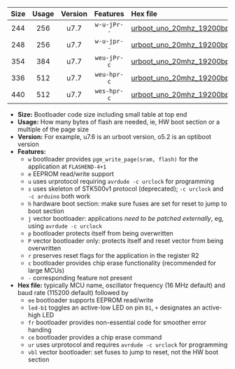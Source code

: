 |Size|Usage|Version|Features|Hex file|
|:-:|:-:|:-:|:-:|:--|
|244|256|u7.7|`w-u-jPr--`|[urboot_uno_20mhz_19200bps_led+b5_ur_vbl.hex](https://raw.githubusercontent.com/stefanrueger/urboot.hex/main/boards/uno/fcpu_20mhz/19200_bps/urboot_uno_20mhz_19200bps_led+b5_ur_vbl.hex)|
|248|256|u7.7|`w-u-jpr--`|[urboot_uno_20mhz_19200bps_led+b5_fr_ur_vbl.hex](https://raw.githubusercontent.com/stefanrueger/urboot.hex/main/boards/uno/fcpu_20mhz/19200_bps/urboot_uno_20mhz_19200bps_led+b5_fr_ur_vbl.hex)|
|354|384|u7.7|`weu-jPr-c`|[urboot_uno_20mhz_19200bps_ee_led+b5_fr_ce_ur_vbl.hex](https://raw.githubusercontent.com/stefanrueger/urboot.hex/main/boards/uno/fcpu_20mhz/19200_bps/urboot_uno_20mhz_19200bps_ee_led+b5_fr_ce_ur_vbl.hex)|
|336|512|u7.7|`weu-hpr-c`|[urboot_uno_20mhz_19200bps_ee_led+b5_fr_ce_ur.hex](https://raw.githubusercontent.com/stefanrueger/urboot.hex/main/boards/uno/fcpu_20mhz/19200_bps/urboot_uno_20mhz_19200bps_ee_led+b5_fr_ce_ur.hex)|
|440|512|u7.7|`wes-hpr-c`|[urboot_uno_20mhz_19200bps_ee_led+b5_fr_ce.hex](https://raw.githubusercontent.com/stefanrueger/urboot.hex/main/boards/uno/fcpu_20mhz/19200_bps/urboot_uno_20mhz_19200bps_ee_led+b5_fr_ce.hex)|

- **Size:** Bootloader code size including small table at top end
- **Usage:** How many bytes of flash are needed, ie, HW boot section or a multiple of the page size
- **Version:** For example, u7.6 is an urboot version, o5.2 is an optiboot version
- **Features:**
  + `w` bootloader provides `pgm_write_page(sram, flash)` for the application at `FLASHEND-4+1`
  + `e` EEPROM read/write support
  + `u` uses urprotocol requiring `avrdude -c urclock` for programming
  + `s` uses skeleton of STK500v1 protocol (deprecated); `-c urclock` and `-c arduino` both work
  + `h` hardware boot section: make sure fuses are set for reset to jump to boot section
  + `j` vector bootloader: applications *need to be patched externally*, eg, using `avrdude -c urclock`
  + `p` bootloader protects itself from being overwritten
  + `P` vector bootloader only: protects itself and reset vector from being overwritten
  + `r` preserves reset flags for the application in the register R2
  + `c` bootloader provides chip erase functionality (recommended for large MCUs)
  + `-` corresponding feature not present
- **Hex file:** typically MCU name, oscillator frequency (16 MHz default) and baud rate (115200 default) followed by
  + `ee` bootloader supports EEPROM read/write
  + `led-b1` toggles an active-low LED on pin `B1`, `+` designates an active-high LED
  + `fr` bootloader provides non-essential code for smoother error handing
  + `ce` bootloader provides a chip erase command
  + `ur` uses urprotocol and requires `avrdude -c urclock` for programming
  + `vbl` vector bootloader: set fuses to jump to reset, not the HW boot section
